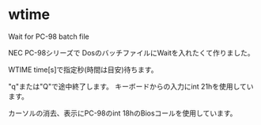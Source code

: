 # wtime
Wait for PC-98 batch file

NEC PC-98シリーズで
DosのバッチファイルにWaitを入れたくて作りました。

WTIME time[s]で指定秒(時間は目安)待ちます。

"q"または"Q"で途中終了します。
キーボードからの入力にint 21hを使用しています。

カーソルの消去、表示にPC-98のint 18hのBiosコールを使用しています。
